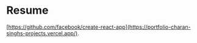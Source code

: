 # Resume

[https://github.com/facebook/create-react-app](https://portfolio-charan-singhs-projects.vercel.app/).
